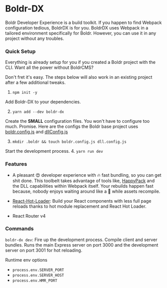 # Boldr-DX

Boldr Developer Experience is a build toolkit. If you happen to find Webpack configuration tedious, BoldrDX is for you. BoldrDX uses Webpack in a tailored environment specifically for Boldr. However, you can use it in any project without any troubles.


### Quick Setup

Everything is already setup for you if you created a Boldr project with the CLI. Want all the power without BoldrCMS?

Don't fret it's easy. The steps below will also work in an existing project after a few additional tweaks.

1. `npm init -y`

Add Boldr-DX to your dependencies.  

2. `yarn add --dev boldr-dx`  

Create the **SMALL** configuration files. You won't have to configure too much. Promise. Here are the configs the Boldr base project uses [boldr.config.js](https://github.com/boldr/getBoldr/blob/master/packages/boldr-base-project/.boldr/boldr.config.js) and [dllConfig.js](https://github.com/boldr/getBoldr/blob/master/packages/boldr-base-project/.boldr/dllConfig.js)  

3. `mkdir .boldr && touch boldr.config.js dll.config.js`

Start the development process.
4. `yarn run dev`

### Features

- A pleasant 😍 developer experience with 🔥 fast bundling, so you can get shit done. This toolbelt takes advantage of tools like, [HappyPack](https://github.com/amireh/happypack) and the DLL capabilities within Webpack itself. Your rebuilds happen fast because, nobody enjoys waiting around like a  🐢  while assets recompile.
- [React-Hot-Loader](https://github.com/gaearon/react-hot-loader): Build your React components with less full page reloads thanks to hot module replacement and React Hot Loader.

- React Router v4


### Commands

`boldr-dx dev`: Fire up the development process. Compile client and server bundles. Runs the main Express server on port 3000 and the development server on port 3001 for hot reloading.  

Runtime env options
  - `process.env.SERVER_PORT`
  - `process.env.SERVER_HOST`
  - `process.env.HMR_PORT`

